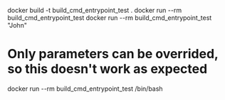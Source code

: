 docker build -t build_cmd_entrypoint_test .
docker run --rm build_cmd_entrypoint_test
docker run --rm build_cmd_entrypoint_test "John"

# Only parameters can be overrided, so this doesn't work as expected
docker run --rm build_cmd_entrypoint_test /bin/bash
